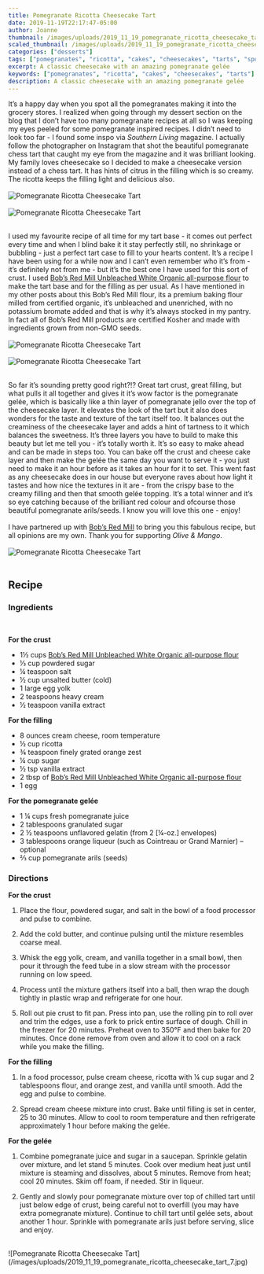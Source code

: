 ```yaml
---
title: Pomegranate Ricotta Cheesecake Tart
date: 2019-11-19T22:17:47-05:00
author: Joanne
thumbnail: /images/uploads/2019_11_19_pomegranate_ricotta_cheesecake_tart_1.jpg
scaled_thumbnail: /images/uploads/2019_11_19_pomegranate_ricotta_cheesecake_tart_0.jpg
categories: ["desserts"]
tags: ["pomegranates", "ricotta", "cakes", "cheesecakes", "tarts", "sponsored"]
excerpt: A classic cheesecake with an amazing pomegranate gelée
keywords: ["pomegranates", "ricotta", "cakes", "cheesecakes", "tarts"]
description: A classic cheesecake with an amazing pomegranate gelée
---
```


It’s a happy day when you spot all the pomegranates making it into the grocery stores. I realized when going through my dessert section on the blog that I don’t have too many pomegranate recipes at all so I was keeping my eyes peeled for some pomegranate inspired recipes. I didn’t need to look too far - I found some inspo via _Southern Living_ magazine. I actually follow the photographer on Instagram that shot the beautiful pomegranate chess tart that caught my eye from the magazine and it was brilliant looking. My family loves cheesecake so I decided to make a cheesecake version instead of a chess tart. It has hints of citrus in the filling which is so creamy. The ricotta keeps the filling light and delicious also. 
</br>
</br>
![Pomegranate Ricotta Cheesecake Tart](/images/uploads/2019_11_19_pomegranate_ricotta_cheesecake_tart_2.jpg)
</br>
</br>
![Pomegranate Ricotta Cheesecake Tart](/images/uploads/2019_11_19_pomegranate_ricotta_cheesecake_tart_3.jpg)
</br>
</br>

I used my favourite recipe of all time for my tart base - it comes out perfect every time and when I blind bake it it stay perfectly still, no shrinkage or bubbling - just a perfect tart case to fill to your hearts content. It’s a recipe I have been using for a while now and I can’t even remember who it’s from - it’s definitely not from me - but it’s the best one I have used for this sort of crust. I used <span class="highlight"><a rel="nofollow" href="https://www.bobsredmill.com/organic-all-purpose-unbleached-white-flour.html">Bob’s Red Mill Unbleached White Organic all-purpose flour</a></span> to make the tart base and for the filling as per usual. As I have mentioned in my other posts about this Bob’s Red Mill flour, its a premium baking flour milled from certified organic, it’s unbleached and unenriched, with no potassium bromate added and that is why it’s always stocked in my pantry. In fact all of Bob’s Red Mill products are certified Kosher and made with ingredients grown from non-GMO seeds. 
</br>
</br>
![Pomegranate Ricotta Cheesecake Tart](/images/uploads/2019_11_19_pomegranate_ricotta_cheesecake_tart_4.jpg)
</br>
</br>
![Pomegranate Ricotta Cheesecake Tart](/images/uploads/2019_11_19_pomegranate_ricotta_cheesecake_tart_5.jpg)
</br>
</br>

So far it’s sounding pretty good right?!? Great tart crust, great filling, but what pulls it all together and gives it it’s wow factor is the pomegranate gelée, which is basically like a thin layer of pomegranate jello over the top of the cheesecake layer.  It elevates the look of the tart but it also does wonders for the taste and texture of the tart itself too.  It balances out the creaminess of the cheesecake layer and adds a hint of tartness to it which balances the sweetness. It’s three layers you have to build to make this beauty but let me tell you - it’s totally worth it. It’s so easy to make ahead and can be made in steps too.  You can bake off the crust and cheese cake layer and then make the gelée the same day you want to serve it - you just need to make it an hour before as it takes an hour for it to set. This went fast as any cheesecake does in our house but everyone raves about how light it tastes and how nice the textures in it are - from the crispy base to the creamy filling and then that smooth gelée topping. It’s a total winner and it’s so eye catching because of the brilliant red colour and ofcourse those beautiful pomegranate arils/seeds. I know you will love this one - enjoy! 
</br>
</br>
I have partnered up with <span class="highlight"><a rel="nofollow" href="https://www.bobsredmill.com/?utm_source=TheOliveAndMango&utm_medium=influencer&utm_campaign=bobsredmill">Bob’s Red Mill</a></span> to bring you this fabulous recipe, but all opinions are my own. Thank you for supporting _Olive & Mango_.
</br>
</br>
![Pomegranate Ricotta Cheesecake Tart](/images/uploads/2019_11_19_pomegranate_ricotta_cheesecake_tart_6.jpg)
</br>
</br>

## Recipe
### Ingredients
</br>

__For the crust__

* <span itemprop="ingredients">1&frac12; cups <span class="highlight"><a rel="nofollow" href="https://www.bobsredmill.com/organic-all-purpose-unbleached-white-flour.html">Bob’s Red Mill Unbleached White Organic all-purpose flour</a></span></span>
* <span itemprop="ingredients">&frac13; cup powdered sugar</span>
* <span itemprop="ingredients">&frac14; teaspoon salt</span>
* <span itemprop="ingredients">&frac12; cup unsalted butter (cold)</span>
* <span itemprop="ingredients">1 large egg yolk</span>
* <span itemprop="ingredients">2 teaspoons heavy cream</span>
* <span itemprop="ingredients">&frac12; teaspoon vanilla extract</span>

__For the filling__

* <span itemprop="ingredients">8 ounces cream cheese, room temperature </span>
* <span itemprop="ingredients">&frac12; cup ricotta </span>
* <span itemprop="ingredients">&frac34; teaspoon finely grated orange zest</span>
* <span itemprop="ingredients">&frac14; cup sugar </span>
* <span itemprop="ingredients">&frac12; tsp vanilla extract </span>
* <span itemprop="ingredients">2 tbsp of <span class="highlight"><a rel="nofollow" href="https://www.bobsredmill.com/organic-all-purpose-unbleached-white-flour.html">Bob’s Red Mill Unbleached White Organic all-purpose flour</a></span></span>
* <span itemprop="ingredients">1 egg </span>

__For the pomegranate gelée__

* <span itemprop="ingredients">1 &frac14; cups fresh pomegranate juice</span>
* <span itemprop="ingredients">2 tablespoons granulated sugar</span>
* <span itemprop="ingredients">2 &frac12; teaspoons unflavored gelatin (from 2 [&frac14;-oz.] envelopes)</span>
* <span itemprop="ingredients">3 tablespoons orange liqueur (such as Cointreau or Grand Marnier) – optional</span>
* <span itemprop="ingredients">&frac23; cup pomegranate arils (seeds)</span>

### Directions

__For the crust__

1. Place the flour, powdered sugar, and salt in the bowl of a food processor and pulse to combine.

2. Add the cold butter, and continue pulsing until the mixture resembles coarse meal.

3. Whisk the egg yolk, cream, and vanilla together in a small bowl, then pour it through the feed tube in a slow stream with the processor running on low speed.
4. Process until the mixture gathers itself into a ball, then wrap the dough tightly in plastic wrap and refrigerate for one hour.

5. Roll out pie crust to fit pan. Press into pan, use the rolling pin to roll over and trim the edges, use a fork to prick entire surface of dough. Chill in the freezer for 20 minutes. Preheat oven to 350°F and then bake for 20 minutes. Once done remove from oven and allow it to cool on a rack while you make the filling. 

__For the filling__

1. In a food processor, pulse cream cheese, ricotta with &frac14; cup sugar and 2 tablespoons flour, and orange zest, and vanilla until smooth. Add the egg and pulse to combine.

1. Spread cream cheese mixture into crust. Bake until filling is set in center, 25 to 30 minutes. Allow to cool to room temperature and then refrigerate approximately 1 hour before making the gelée. 

__For the gelée__

1. Combine pomegranate juice and sugar in a saucepan. Sprinkle gelatin over mixture, and let stand 5 minutes. Cook over medium heat just until mixture is steaming and dissolves, about 5 minutes. Remove from heat; cool 20 minutes. Skim off foam, if needed. Stir in liqueur.

1. Gently and slowly pour pomegranate mixture over top of chilled tart until just below edge of crust, being careful not to overfill (you may have extra pomegranate mixture). Continue to chill tart until gelée sets, about another 1 hour. Sprinkle with pomegranate arils just before serving, slice and enjoy. 

</br>
![Pomegranate Ricotta Cheesecake Tart](/images/uploads/2019_11_19_pomegranate_ricotta_cheesecake_tart_7.jpg)